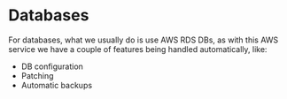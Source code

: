 # Databases

For databases, what we usually do is use AWS RDS DBs, as with this AWS service we have a couple of features being handled automatically, like:

* DB configuration
* Patching
* Automatic backups



